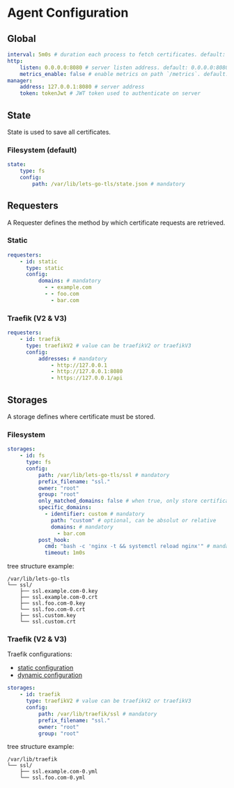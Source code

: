 # Agent Configuration

## Global

```yaml
interval: 5m0s # duration each process to fetch certificates. default: 5m
http:
    listen: 0.0.0.0:8080 # server listen address. default: 0.0.0.0:8080
    metrics_enable: false # enable metrics on path `/metrics`. default: false
manager:
    address: 127.0.0.1:8080 # server address
    token: tokenJwt # JWT token used to authenticate on server
```

## State

State is used to save all certificates.

### Filesystem (default)

```yaml
state:
    type: fs
    config:
        path: /var/lib/lets-go-tls/state.json # mandatory
```

## Requesters

A Requester defines the method by which certificate requests are retrieved.

### Static

```yaml
requesters:
    - id: static
      type: static
      config:
          domains: # mandatory
            - - example.com
            - - foo.com
              - bar.com
```

### Traefik (V2 & V3)

```yaml
requesters:
    - id: traefik
      type: traefikV2 # value can be traefikV2 or traefikV3
      config:
          addresses: # mandatory
              - http://127.0.0.1
              - http://127.0.0.1:8080
              - https://127.0.0.1/api
```

## Storages

A storage defines where certificate must be stored.

### Filesystem

```yaml
storages:
    - id: fs
      type: fs
      config:
          path: /var/lib/lets-go-tls/ssl # mandatory
          prefix_filename: "ssl."
          owner: "root"
          group: "root"
          only_matched_domains: false # when true, only store certificate specified in specific_domains
          specific_domains:
            - identifier: custom # mandatory
              path: "custom" # optional, can be absolut or relative
              domains: # mandatory
                - bar.com
          post_hook:
            cmd: "bash -c 'nginx -t && systemctl reload nginx'" # mandatory, run command when certificates have changed
            timeout: 1m0s
```

tree structure example:

```
/var/lib/lets-go-tls
└── ssl/
    ├── ssl.example.com-0.key
    ├── ssl.example.com-0.crt
    ├── ssl.foo.com-0.key
    └── ssl.foo.com-0.crt
    ├── ssl.custom.key
    └── ssl.custom.crt
```

### Traefik (V2 & V3)

Traefik configurations:
* [static configuration](./examples/traefik/config.yml)
* [dynamic configuration](./examples/traefik/router.yml)

```yaml
storages:
    - id: traefik
      type: traefikV2 # value can be traefikV2 or traefikV3
      config:
          path: /var/lib/traefik/ssl # mandatory
          prefix_filename: "ssl."
          owner: "root"
          group: "root"
```

tree structure example:
```
/var/lib/traefik
└── ssl/
    ├── ssl.example.com-0.yml
    └── ssl.foo.com-0.yml
```
